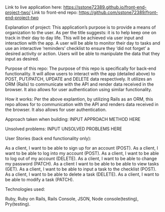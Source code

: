 Link to live application here: <https://sstone72389.github.io/front-end-project-two/>
Link to front-end repo: <https://github.com/sstone72389/front-end-project-two>

Explanation of project: This application’s purpose is to provide a means of organization to the user. As per the title suggests: it is to help keep one on track in their day to day life. This will be achieved via user input and interaction with the app. A user will be able to monitor their day to tasks and use an interactive ‘reminders’ checklist to ensure they ‘did not forget’ a desired activity or action. Users will be able to manipulate the data that they input as desired.

Purpose of this repo: The purpose of this repo is specifically for back-end functionality. It will allow users to interact with the app (detailed above) to POST, PUT/PATCH, UPDATE and DELETE data respectively. It utilizes an ORM (Rails) to communicate with the API and render data received in the browser. It also allows for user authentication using similar functionality.

How it works: Per the above explantion, by utilizing Rails as an ORM, this repo allows for to communication with the API and renders data received in the browser. It also allows for user authentication.

Approach taken when building: INPUT APPROACH METHOD HERE

Unsolved problems: INPUT UNSOLVED PROBLEMS HERE

User Stories (back end functionality only):

As a client, I want to be able to sign up for an account (POST).
As a client, I want to be able to log into my account (POST).
As a client, I want to be able to log out of my account (DELETE).
As a client, I want to be able to change my password (PATCH).
As a client I want to be able to be able to view tasks (GET).
As a client, I want to be able to input a task to the checklist (POST).
As a client, I want to be able to delete a task (DELETE).
As a client, I want to be able to modify a task (PATCH).


Technologies used:

Ruby, Ruby on Rails, Rails Console, JSON, Node console(testing), Pry(testing).
